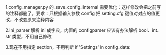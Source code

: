 1.config_manager.py 的\_save_config_internal 需要优化：这样修改会把之前写的注释都删了，要求：只根据输入参数 config 把 setting.cfg 键值对对应的值更改，不改变原来注释内容

2.ini_parser 解析 ini 成字典，内置的 configparser 应该有办法解析 bool、int、str 类型，不用自己修改

3.现在不用指定 section，不用判断 if 'Settings' in config_data:
